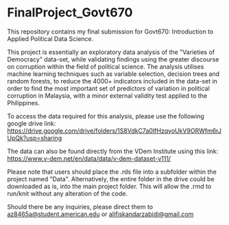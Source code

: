 # FinalProject_Govt670

This repository contains my final submission for Govt670: Introduction to Applied Political Data Science.

This project is essentially an exploratory data analysis of the "Varieties of Democracy" data-set, while validating findings using the greater discourse on corruption within the field of political science. The analysis utilises machine learning techniques such as variable selection, decision trees and random forests, to reduce the 4000+ indicators included in the data-set in order to find the most important set of predictors of variation in political corruption in Malaysia, with a minor external validity test applied to the Philippines.

To access the data required for this analysis, please use the following google drive link: https://drive.google.com/drive/folders/1S8VdkC7a0IfHzqyoUkV9ORWfm6rJUpQk?usp=sharing

The data can also be found directly from the VDem Institute using this link: https://www.v-dem.net/en/data/data/v-dem-dataset-v111/

Please note that users should place the .rds file into a subfolder within the project named "Data". Alternatively, the entire folder in the drive could be downloaded as is, into the main project folder. This will allow the .rmd to run/knit without any alteration of the code. 

Should there be any inquiries, please direct them to az8465a@student.american.edu or alifiskandarzabidi@gmail.com
